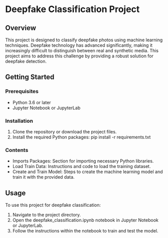 # Deepfake Classification Project

## Overview
This project is designed to classify deepfake photos using machine learning techniques. Deepfake technology has advanced significantly, making it increasingly difficult to distinguish between real and synthetic media. This project aims to address this challenge by providing a robust solution for deepfake detection.

## Getting Started

### Prerequisites
- Python 3.6 or later
- Jupyter Notebook or JupyterLab

### Installation
1. Clone the repository or download the project files.
2. Install the required Python packages:
pip install -r requirements.txt
### Contents
- Imports Packages: Section for importing necessary Python libraries.
- Load Train Data: Instructions and code to load the training dataset.
- Create and Train Model: Steps to create the machine learning model and train it with the provided data.

## Usage
To use this project for deepfake classification:
1. Navigate to the project directory.
2. Open the deepfake_classification.ipynb notebook in Jupyter Notebook or JupyterLab.
3. Follow the instructions within the notebook to train and test the model.
